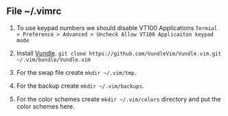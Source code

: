 ## File ~/.vimrc   

1) To use keypad numbers we should disable VT100 Applications
   `Termial > Preference > Advanced > Uncheck Allow VT100 Applicaiton keypad mode`

2) Install [Vundle](https://github.com/VundleVim/Vundle.vim).
`git clone https://github.com/VundleVim/Vundle.vim.git ~/.vim/bundle/Vundle.vim`

3) For the swap file create `mkdir ~/.vim/tmp`.

4) For the backup create `mkdir ~/.vim/backups`.

5) For the color schemes create `mkdir ~/.vim/colors` directory and put the color schemes here.
